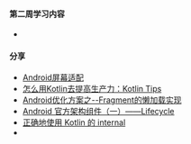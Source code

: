 #### 第二周学习内容
- 

#### 分享

- [Android屏幕适配](https://mp.weixin.qq.com/s/sjI-gDx3PaCskxh_vj6vpA)
- [怎么用Kotlin去提高生产力：Kotlin Tips](http://www.wanandroid.com/blog/show/9)
- [Android优化方案之--Fragment的懒加载实现](https://blog.csdn.net/ljcITworld/article/details/77528585)
- [Android 官方架构组件（一）——Lifecycle](https://mp.weixin.qq.com/s/xxYoyLXIIr8zHMz9BbpnAg)
- [正确地使用 Kotlin 的 internal](https://ice1000.org/2017/11/12/InternalFucksJava/)
- 

